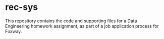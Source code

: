 # rec-sys
This repository contains the code and supporting files for a Data Engineering homework assignment, as part of a job application process for Foxway.
